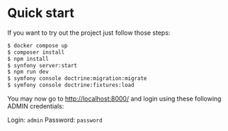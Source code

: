 # Quick start

If you want to try out the project just follow those steps:

```bash
$ docker compose up
$ composer install
$ npm install
$ synfony server:start
$ npm run dev
$ symfony console doctrine:migration:migrate
$ symfony console doctrine:fixtures:load
```

You may now go to [http://localhost:8000/](http://localhost:8000/) and
login using these following ADMIN credentials:

Login: `admin`
Password: `password`